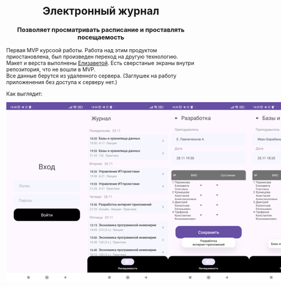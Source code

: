 <h1 align="center">Электронный журнал</h1>
<h3 align="center">Позволяет просматривать расписание и проставлять посещаемость</h3>

Первая MVP курсоой работы. Работа над этим продуктом приостановлена, был произведен переход на другую технологию.<br>
Макет и верста выполнены [Елизаветой](https://github.com/lisa-veta). Есть сверстаные экраны внутри репозитория, что не вошли в MVP.<br>
Все данные берутся из удаленного сервера. (Заглушек на работу приложенения без доступа к серверу нет.)<br>

Как выглядит:
<div style="display: flex;"><img src="/screens/screen_authorization.jpg" width="216" height="480" style="margin-right: 1;">
  <img src="/screens/screen_schedule.jpg" width="216" height="480" style="margin-right: 1;">
  <img src="/screens/screen_start_attendance.jpg" width="216" height="480" style="margin-right: 1;">
  <img src="/screens/screen_done_attendance.jpg" width="216" height="480">
</div>
